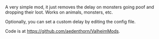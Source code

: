 A very simple mod, it just removes the delay on monsters going poof and dropping their loot. Works on animals, monsters, etc.


Optionally, you can set a custom delay by editing the config file.

Code is at https://github.com/aedenthorn/ValheimMods.